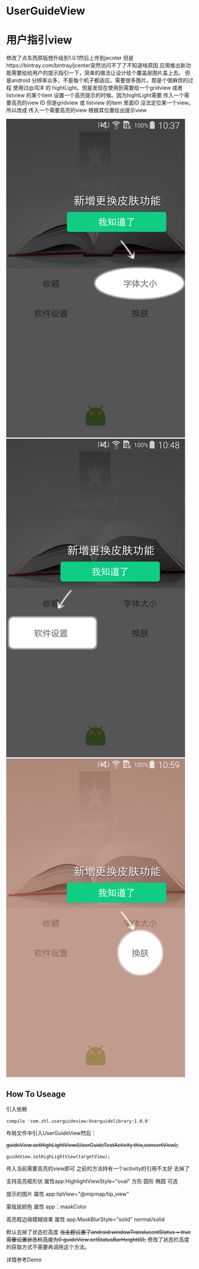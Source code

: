 # UserGuideView
用户指引view
====
修改了点东西原版想升级到1.0.1然后上传到jecnter 但是https://bintray.com/bintray/jcenter突然访问不了了不知道啥原因
应用推出新功能需要给给用户的提示指引一下，简单的做法让设计给个覆盖层图片盖上去。
但是android 分辨率众多，不是每个机子都适应。需要很多图片。那是个很麻烦的过程
使用过@鸿洋 的 hightLight。但是发现在使用到需要给一个gridview 或者 listview 的某个item 设置一个高亮提示的时候。因为hightLight需要
传入一个需要高亮的view ID 但是gridview 或 listview 的item 里面ID 没法定位某一个view。
所以改成 传入一个需要高亮的view 根据其位置绘出提示view

![](/guide1.png)</br>
![](/guide2.png)</br>
![](/guide3.png)

How To Useage
----
引入依赖

    compile 'com.zhl.userguideview:Userguidelibrary:1.0.0'

布局文件中引入UserGuideView然后：

<del>guideView.setHighLightView(UserGuideTestActivity.this,convertView);</del>

    guideView.setHighLightView(targetView);
  
传入当前需要高亮的view即可 之前的方法持有一个activity的引用不太好  去掉了

支持高亮框形状 属性app:HighlightViewStyle="oval" 方形 圆形 椭圆 可选

提示的图片  属性 app:tipView="@mipmap/tip_view"

蒙版层颜色 属性 app：maskColor

高亮框边缘模糊效果 属性  app:MaskBlurStyle="solid" normal/solid

默认去掉了状态栏高度 <del>当主题设置了android:windowTranslucentStatus = true 需要设置状态栏高度为0
guideView.setStatusBarHeight(0);</del> 修改了状态栏高度的获取方式不需要再调用这个方法。

详情参考Demo




